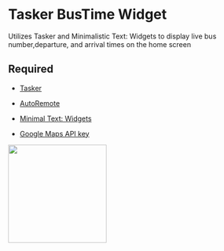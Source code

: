 # Tasker BusTime Widget

Utilizes Tasker and Minimalistic Text: Widgets to display live bus number,departure, and arrival times on the home screen

## Required
- [Tasker](https://play.google.com/store/apps/details?id=net.dinglisch.android.taskerm)

- [AutoRemote](https://play.google.com/store/apps/details?id=com.joaomgcd.autoremote)

- [Minimal Text: Widgets](https://play.google.com/store/apps/details?id=de.devmil.minimaltext)

- [Google Maps API key](https://developers.google.com/places/web-service/get-api-key)

<img src="https://user-images.githubusercontent.com/24640479/50578135-4bfeaa00-0dea-11e9-8884-cc93b8f20ba1.jpg" width="200">
